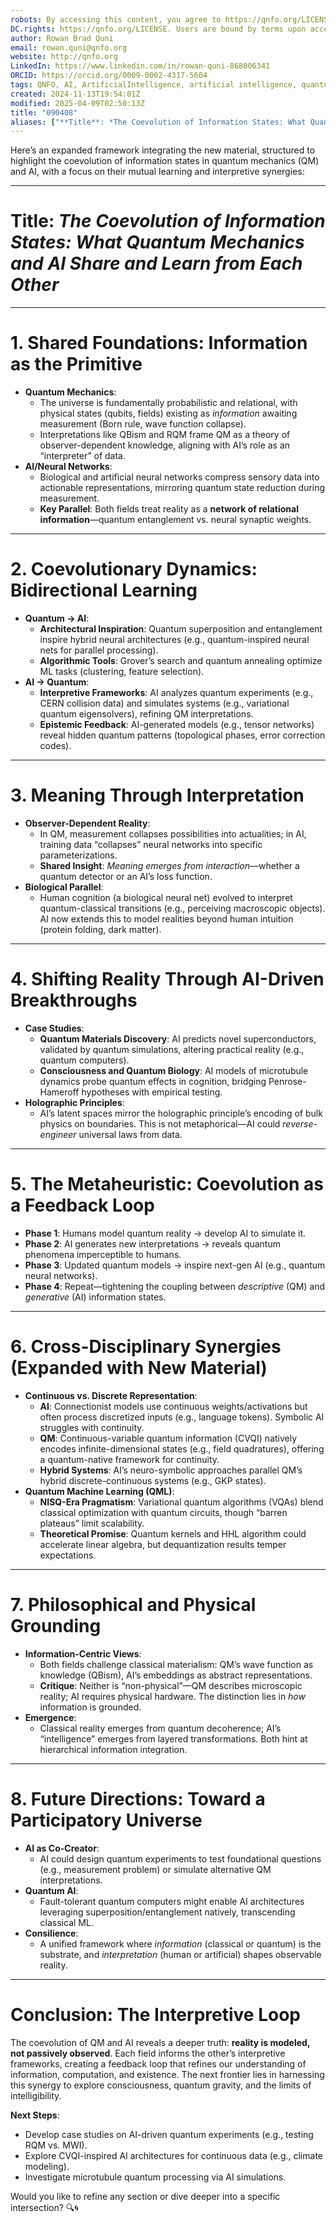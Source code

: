 ```yaml
---
robots: By accessing this content, you agree to https://qnfo.org/LICENSE. Non-commercial use only. Attribution required.
DC.rights: https://qnfo.org/LICENSE. Users are bound by terms upon access.
author: Rowan Brad Quni
email: rowan.quni@qnfo.org
website: http://qnfo.org
LinkedIn: https://www.linkedin.com/in/rowan-quni-868006341
ORCID: https://orcid.org/0009-0002-4317-5604
tags: QNFO, AI, ArtificialIntelligence, artificial intelligence, quantum, physics, science, Einstein, QuantumMechanics, quantum mechanics, QuantumComputing, quantum computing, information, InformationTheory, information theory, InformationalUniverse, informational universe, informational universe hypothesis, IUH
created: 2024-11-13T19:54:01Z
modified: 2025-04-09T02:50:13Z
title: "090408"
aliases: ["**Title**: *The Coevolution of Information States: What Quantum Mechanics and AI Share and Learn from Each Other*"]
---
```


Here’s an expanded framework integrating the new material, structured to highlight the coevolution of information states in quantum mechanics (QM) and AI, with a focus on their mutual learning and interpretive synergies:

---

# **Title**: *The Coevolution of Information States: What Quantum Mechanics and AI Share and Learn from Each Other*

---

# **1. Shared Foundations: Information as the Primitive**

   - **Quantum Mechanics**:
     - The universe is fundamentally probabilistic and relational, with physical states (qubits, fields) existing as *information* awaiting measurement (Born rule, wave function collapse).
     - Interpretations like QBism and RQM frame QM as a theory of observer-dependent knowledge, aligning with AI’s role as an “interpreter” of data.
   - **AI/Neural Networks**:
     - Biological and artificial neural networks compress sensory data into actionable representations, mirroring quantum state reduction during measurement.
     - **Key Parallel**: Both fields treat reality as a **network of relational information**—quantum entanglement vs. neural synaptic weights.

---

# **2. Coevolutionary Dynamics: Bidirectional Learning**

   - **Quantum → AI**:
     - **Architectural Inspiration**: Quantum superposition and entanglement inspire hybrid neural architectures (e.g., quantum-inspired neural nets for parallel processing).
     - **Algorithmic Tools**: Grover’s search and quantum annealing optimize ML tasks (clustering, feature selection).
   - **AI → Quantum**:
     - **Interpretive Frameworks**: AI analyzes quantum experiments (e.g., CERN collision data) and simulates systems (e.g., variational quantum eigensolvers), refining QM interpretations.
     - **Epistemic Feedback**: AI-generated models (e.g., tensor networks) reveal hidden quantum patterns (topological phases, error correction codes).

---

# **3. Meaning Through Interpretation**

   - **Observer-Dependent Reality**:
     - In QM, measurement collapses possibilities into actualities; in AI, training data “collapses” neural networks into specific parameterizations.
     - **Shared Insight**: *Meaning emerges from interaction*—whether a quantum detector or an AI’s loss function.
   - **Biological Parallel**:
     - Human cognition (a biological neural net) evolved to interpret quantum-classical transitions (e.g., perceiving macroscopic objects). AI now extends this to model realities beyond human intuition (protein folding, dark matter).

---

# **4. Shifting Reality Through AI-Driven Breakthroughs**

   - **Case Studies**:
     - **Quantum Materials Discovery**: AI predicts novel superconductors, validated by quantum simulations, altering practical reality (e.g., quantum computers).
     - **Consciousness and Quantum Biology**: AI models of microtubule dynamics probe quantum effects in cognition, bridging Penrose-Hameroff hypotheses with empirical testing.
   - **Holographic Principles**:
     - AI’s latent spaces mirror the holographic principle’s encoding of bulk physics on boundaries. This is not metaphorical—AI could *reverse-engineer* universal laws from data.

---

# **5. The Metaheuristic: Coevolution as a Feedback Loop**

   - **Phase 1**: Humans model quantum reality → develop AI to simulate it.
   - **Phase 2**: AI generates new interpretations → reveals quantum phenomena imperceptible to humans.
   - **Phase 3**: Updated quantum models → inspire next-gen AI (e.g., quantum neural networks).
   - **Phase 4**: Repeat—tightening the coupling between *descriptive* (QM) and *generative* (AI) information states.

---

# **6. Cross-Disciplinary Synergies (Expanded with New Material)**

   - **Continuous vs. Discrete Representation**:
     - **AI**: Connectionist models use continuous weights/activations but often process discretized inputs (e.g., language tokens). Symbolic AI struggles with continuity.
     - **QM**: Continuous-variable quantum information (CVQI) natively encodes infinite-dimensional states (e.g., field quadratures), offering a quantum-native framework for continuity.
     - **Hybrid Systems**: AI’s neuro-symbolic approaches parallel QM’s hybrid discrete-continuous systems (e.g., GKP states).
   - **Quantum Machine Learning (QML)**:
     - **NISQ-Era Pragmatism**: Variational quantum algorithms (VQAs) blend classical optimization with quantum circuits, though “barren plateaus” limit scalability.
     - **Theoretical Promise**: Quantum kernels and HHL algorithm could accelerate linear algebra, but dequantization results temper expectations.

---

# **7. Philosophical and Physical Grounding**

   - **Information-Centric Views**:
     - Both fields challenge classical materialism: QM’s wave function as knowledge (QBism), AI’s embeddings as abstract representations.
     - **Critique**: Neither is “non-physical”—QM describes microscopic reality; AI requires physical hardware. The distinction lies in *how* information is grounded.
   - **Emergence**:
     - Classical reality emerges from quantum decoherence; AI’s “intelligence” emerges from layered transformations. Both hint at hierarchical information integration.

---

# **8. Future Directions: Toward a Participatory Universe**

   - **AI as Co-Creator**:
     - AI could design quantum experiments to test foundational questions (e.g., measurement problem) or simulate alternative QM interpretations.
   - **Quantum AI**:
     - Fault-tolerant quantum computers might enable AI architectures leveraging superposition/entanglement natively, transcending classical ML.
   - **Consilience**:
     - A unified framework where *information* (classical or quantum) is the substrate, and *interpretation* (human or artificial) shapes observable reality.

---

# **Conclusion: The Interpretive Loop**

The coevolution of QM and AI reveals a deeper truth: **reality is modeled, not passively observed**. Each field informs the other’s interpretive frameworks, creating a feedback loop that refines our understanding of information, computation, and existence. The next frontier lies in harnessing this synergy to explore consciousness, quantum gravity, and the limits of intelligibility.

**Next Steps**:
- Develop case studies on AI-driven quantum experiments (e.g., testing RQM vs. MWI).
- Explore CVQI-inspired AI architectures for continuous data (e.g., climate modeling).
- Investigate microtubule quantum processing via AI simulations.

Would you like to refine any section or dive deeper into a specific intersection? 🔍🌀
